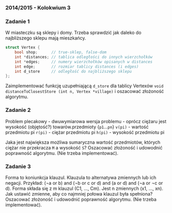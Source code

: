 ### 2014/2015 - Kolokwium 3 

### Zadanie 1

W miasteczku są sklepy i domy. Trzeba sprawdzić jak daleko do najbliższego sklepu mają
mieszkańcy.
```cpp
struct Vertex {
    bool shop;      // true-sklep, false-dom
    int *distances; // tablica odległości do innych wierzchołków
    int *edges;     // numery wierzchołków opisanych w distances
    int edge;       // rozmiar tablicy distances (i edges)
    int d_store     // odległość do najbliższego sklepu
};
```
Zaimplementować funkcję uzupełniającą `d_store` dla tablicy Vertexów `void distanceToClosestStore (int n, Vertex *village)` i oszacować złożoność algorytmu.

### Zadanie 2

Problem plecakowy - dwuwymiarowa wersja problemu - oprócz ciężaru jest wysokość (objętość?)
towarów.przedmioty {`p1`...`pn`}
`v(pi)` - wartość przedmiotu pi
`r(pi)` - ciężar przedmiotu pi
`h(pi)` - wysokość przedmiotu pi

Jaka jest największa możliwa sumaryczna wartość przedmiotów, których ciężar nie przekracza `M` a wysokość `S`? Oszacować złożoność i udowodnić poprawność algorytmu. (Nie trzeba implementować).

### Zadanie 3

Forma to koniunkcja klauzul. Klauzula to alternatywa zmiennych lub ich negacji. Przykład:
(¬a or b) and (¬b or c or d) and (a or d) and (¬a or ¬c or d). Forma składa się z m klauzul
(C1, ..., Cm). Jest n zmiennych (x1, ..., xn). Jak ustawić zmienne, aby co najmniej połowa klauzul była spełniona? Oszacować złożoność i udowodnić poprawność algorytmu.
(Nie trzeba implementować).

